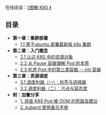 
在线阅读：[《图解 K8S 》](https://k8s.iswbm.com)

## 目录 

- **第一章：集群部署**
   * [1.1 基于ubuntu 部署最新版 k8s 集群](https://k8s.iswbm.com/c01/p01_depoly-kubernetes-cluster-with-kubelet.html)
- **第二章：入门概念**
   * [2.1 认识 K8S 中的资源对象](https://k8s.iswbm.com/c02/p01_kubernetes-resource-objects.html)
   * [2.2 从 Pause 容器理解 Pod 的本质](https://k8s.iswbm.com/c02/p02_learn-kubernetes-pod-via-pause-container.html)
   * [2.3 吃透 Pod 中的第三类容器 -- init 容器](https://k8s.iswbm.com/c02/p03_kubernetes-pod-init-container.html)
- **第三章：资源调度**
   * [3.1 调度利器（一）：标签与选择器](https://k8s.iswbm.com/c03/p01_kubernetes-label-and-nodeselector.html)
   * [3.2 调度利器（二）：污点与容忍度](https://k8s.iswbm.com/c03/p02_kubernetes-taints-and-tolerations.html)
- **附：加餐分享**
   * [1. 排查 K8S Pod 被 OOM 的思路及建议](https://k8s.iswbm.com/extra/p01_k8s-pod-oom-analysis.html)
   * [2. kubectl 使用备忘手册](https://k8s.iswbm.com/extra/p02_kubectl-guide.html)
